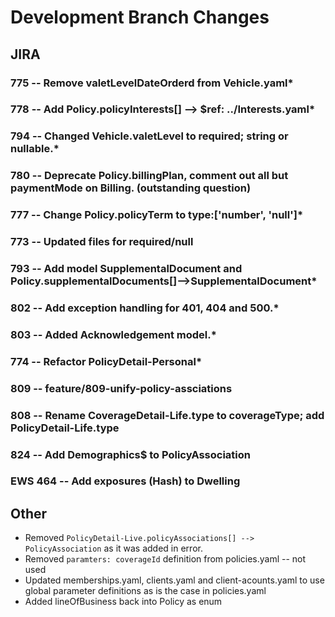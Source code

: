 # Development Branch Changes

## JIRA
### 775 -- Remove valetLevelDateOrderd from Vehicle.yaml*
### 778 -- Add Policy.policyInterests[] --> $ref: ../Interests.yaml*
### 794 -- Changed Vehicle.valetLevel to required; string or nullable.*
### 780 -- Deprecate Policy.billingPlan, comment out all but paymentMode on Billing. (outstanding question)
### 777 -- Change Policy.policyTerm to type:['number', 'null']*
### 773 -- Updated files for required/null
### 793 -- Add model SupplementalDocument and Policy.supplementalDocuments[]-->SupplementalDocument*
### 802 -- Add exception handling for 401, 404 and 500.*
### 803 -- Added Acknowledgement model.*
### 774 -- Refactor PolicyDetail-Personal*
### 809 -- feature/809-unify-policy-assciations
### 808 -- Rename CoverageDetail-Life.type to coverageType; add PolicyDetail-Life.type
### 824 -- Add Demographics$ to PolicyAssociation
### EWS 464 -- Add exposures (Hash) to Dwelling
## Other
* Removed `PolicyDetail-Live.policyAssociations[] --> PolicyAssociation` as it was added in error.
* Removed `paramters: coverageId` definition from policies.yaml -- not used
* Updated memberships.yaml, clients.yaml and client-acounts.yaml to use global parameter definitions as is
the case in policies.yaml
* Added lineOfBusiness back into Policy as enum